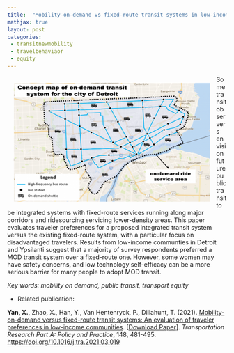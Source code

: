 ```yaml
---
title:  "Mobility-on-demand vs fixed-route transit systems in low-income communities"
mathjax: true
layout: post
categories: 
 - transitnewmobility
 - travelbehaviaor
 - equity
---
```



<img align="left" width="450" height="275" src="https://github.com/jacobyan0/jacobyan0.github.io/raw/master/images/TRA_MOD.png" style="vertical-align:middle;margin:15px 15px"> Some transit observers envision future public transit to be integrated systems with fixed-route services running along major corridors and ridesourcing servicing lower-density areas. This paper evaluates traveler preferences for a proposed integrated transit system versus the existing fixed-route system, with a particular focus on disadvantaged travelers. Results from low-income communties in Detroit and Ypsilanti suggest that a majority of survey respondents preferred a MOD transit system over a fixed-route one. However, some women may have safety concerns, and  low technology self-efficacy can be a more serious barrier for many people to adopt MOD transit.

*Key words: mobility on demand, public transit, transport equity*

* Related publication:

**Yan, X.**, Zhao, X., Han, Y., Van Hentenryck, P., Dillahunt, T. (2021). <ins>Mobility-on-demand versus fixed-route transit systems: An evaluation of traveler preferences in low-income communities</ins>. [[Download Paper](https://www.sciencedirect.com/sdfe/reader/pii/S0965856421000835/pdf)]. *Transportation Research Part A: Policy and Practice*, 148, 481-495. https://doi.org/10.1016/j.tra.2021.03.019
